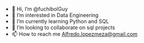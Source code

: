 - 👋 Hi, I’m @fuchibolGuy
- 👀 I’m interested in Data Engineering
- 🌱 I’m currently learning Python and SQL
- 💞️ I’m looking to collaborate on sql projects
- 📫 How to reach me Alfredo.lopezmeza@gmail.com

<!---
fuchibolGuy/fuchibolGuy is a ✨ special ✨ repository because its `README.md` (this file) appears on your GitHub profile.
You can click the Preview link to take a look at your changes.
--->
